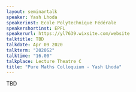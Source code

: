 ```yaml
---
layout: seminartalk
speaker: Yash Lhoda
speakerinst: Ecole Polytechnique Fédérale
speakershortinst: EPFL
speakerurl: https://yl7639.wixsite.com/website
talktitle: TBD
talkdate: Apr 09 2020
talkterm: "2020S2"
talktime: "16.00"
talkplace: Lecture Theatre C
title: "Pure Maths Colloquium - Yash Lhoda"
---
```


 TBD
